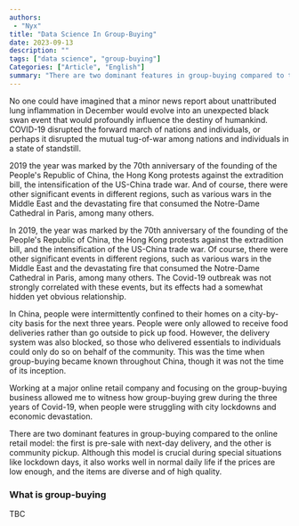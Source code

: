 ```yaml
---
authors:
 - "Nyx"
title: "Data Science In Group-Buying"
date: 2023-09-13
description: ""
tags: ["data science", "group-buying"]
Categories: ["Article", "English"]
summary: "There are two dominant features in group-buying compared to the online retail model: the first is pre-sale with next-day delivery, and the other is community pickup."
---
```


No one could have imagined that a minor news report about unattributed lung inflammation in December would evolve into an unexpected black swan event that would profoundly influence the destiny of humankind. COVID-19 disrupted the forward march of nations and individuals, or perhaps it disrupted the mutual tug-of-war among nations and individuals in a state of standstill.

2019 the year was marked by the 70th anniversary of the founding of the People's Republic of China, the Hong Kong protests against the extradition bill, the intensification of the US-China trade war. And of course, there were other significant events in different regions, such as various wars in the Middle East and the devastating fire that consumed the Notre-Dame Cathedral in Paris, among many others. 

In 2019, the year was marked by the 70th anniversary of the founding of the People's Republic of China, the Hong Kong protests against the extradition bill, and the intensification of the US-China trade war. Of course, there were other significant events in different regions, such as various wars in the Middle East and the devastating fire that consumed the Notre-Dame Cathedral in Paris, among many others. The Covid-19 outbreak was not strongly correlated with these events, but its effects had a somewhat hidden yet obvious relationship.

In China, people were intermittently confined to their homes on a city-by-city basis for the next three years. People were only allowed to receive food deliveries rather than go outside to pick up food. However, the delivery system was also blocked, so those who delivered essentials to individuals could only do so on behalf of the community. This was the time when group-buying became known throughout China, though it was not the time of its inception.

Working at a major online retail company and focusing on the group-buying business allowed me to witness how group-buying grew during the three years of Covid-19, when people were struggling with city lockdowns and economic devastation.

There are two dominant features in group-buying compared to the online retail model: the first is pre-sale with next-day delivery, and the other is community pickup. Although this model is crucial during special situations like lockdown days, it also works well in normal daily life if the prices are low enough, and the items are diverse and of high quality.

### What is group-buying
TBC